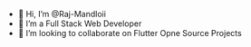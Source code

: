 - 👋 Hi, I’m @Raj-Mandloii
- 🌱 I’m a Full Stack Web Developer
- 💞️ I’m looking to collaborate on Flutter Opne Source Projects


<!---
Raj-Mandloii/Raj-Mandloii is a ✨ special ✨ repository because its `README.md` (this file) appears on your GitHub profile.
You can click the Preview link to take a look at your changes.
--->
